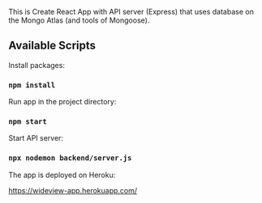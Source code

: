 This is Create React App with API server (Express) that uses database on the Mongo Atlas (and tools of Mongoose).

## Available Scripts

Install packages: 

### `npm install`

Run app in the project directory:

### `npm start`

Start API server:

### `npx nodemon backend/server.js`

The app is deployed on Heroku:

https://wideview-app.herokuapp.com/ 

